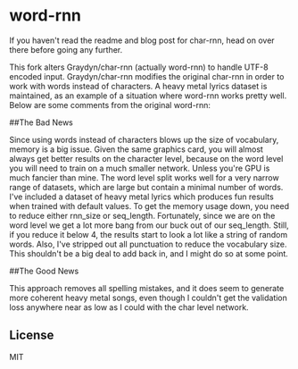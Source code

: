 
# word-rnn

If you haven't read the readme and blog post for char-rnn, head on over there before going any further.

This fork alters Graydyn/char-rnn (actually word-rnn) to handle UTF-8 encoded input. Graydyn/char-rnn modifies the original char-rnn in order to work with words instead of characters.  A heavy metal lyrics dataset is maintained, as an example of a situation where word-rnn works pretty well. Below are some comments from the original word-rnn:

##The Bad News

Since using words instead of characters blows up the size of vocabulary, memory is a big issue.  Given the same graphics card, you will almost always get better results on the character level, because on the word level you will need to train on a much smaller network.  Unless you're GPU is much fancier than mine.
The word level split works well for a very narrow range of datasets, which are large but contain a minimal number of words.  I've included a dataset of heavy metal lyrics which produces fun results when trained with default values.
To get the memory usage down, you need to reduce either rnn_size or seq_length.  Fortunately, since we are on the word level we get a lot more bang from our buck out of our seq_length.  Still, if you reduce it below 4, the results start to look a lot like a string of random words.
Also, I've stripped out all punctuation to reduce the vocabulary size.  This shouldn't be a big deal to add back in, and I might do so at some point.

##The Good News

This approach removes all spelling mistakes, and it does seem to generate more coherent heavy metal songs, even though I couldn't get the validation loss anywhere near as low as I could with the char level network.

## License

MIT
